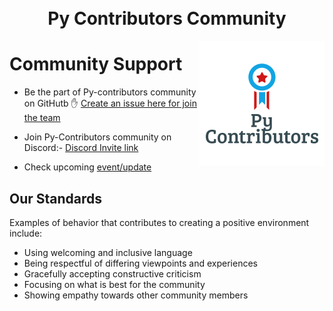 <h1 align="center">
  <br> Py Contributors Community
  </br>
 </h1>
 
 <img align="right" src="https://raw.githubusercontent.com/DrakeEntity/project-Image/master/9b2ca712-347a-4987-bac7-a4c3d106ed24_200x200.png" alt="pycontributors logo">


# Community Support

-  Be the part of Py-contributors community on GitHutb ✋ [Create an issue here for join the team](https://github.com/Py-Contributors/support/issues/new?assignees=&labels=invite+me+to+the+organisation&template=invite.yaml&title=Please+invite+me+to+the+GitHub+Community+Organization)

- Join Py-Contributors community on Discord:- [Discord Invite link](https://discord.gg/3MbbNt97)
- Check upcoming [event/update](https://py-contributors.github.io/updates/index.html)

## Our Standards

Examples of behavior that contributes to creating a positive environment
include:

* Using welcoming and inclusive language
* Being respectful of differing viewpoints and experiences
* Gracefully accepting constructive criticism
* Focusing on what is best for the community
* Showing empathy towards other community members


